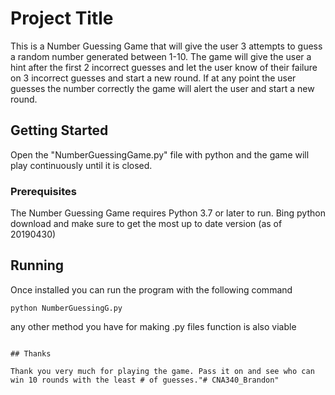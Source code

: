 # Project Title

This is a Number Guessing Game that will give the user 3 attempts to guess a random number generated between 1-10. The game will give the user a hint after the first 2 incorrect guesses and let the user know of their failure on 3 incorrect guesses and start a new round. If at any point the user guesses the number correctly the game will alert the user and start a new round.

## Getting Started

Open the "NumberGuessingGame.py" file with python and the game will play continuously until it is closed.

### Prerequisites

The Number Guessing Game requires Python 3.7 or later to run.
Bing python download and make sure to get the most up to date version (as of 20190430)

## Running
Once installed you can run the program with the following command

```
python NumberGuessingG.py
```

any other method you have for making .py files function is also viable

```

## Thanks

Thank you very much for playing the game. Pass it on and see who can win 10 rounds with the least # of guesses."# CNA340_Brandon" 
